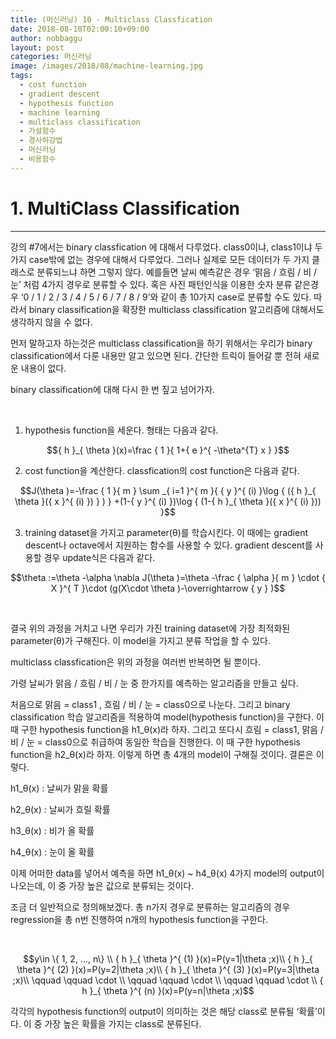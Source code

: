```yaml
---
title: (머신러닝) 10 - Multiclass Classfication
date: 2018-08-10T02:00:10+09:00
author: nobbaggu
layout: post
categories: 머신러닝
image: /images/2018/08/machine-learning.jpg
tags:
  - cost function
  - gradient descent
  - hypothesis function
  - machine learning
  - multiclass classification
  - 가설함수
  - 경사하강법
  - 머신러닝
  - 비용함수
---
```

# 1. MultiClass Classification

* * *

강의 #7에서는 binary classfication 에 대해서 다루었다. class0이냐, class1이냐 두 가지 case밖에 없는 경우에 대해서 다루었다. 그러나 실제로 모든 데이터가 두 가지 클래스로 분류되느냐 하면 그렇지 않다. 예를들면 날씨 예측같은 경우 &#8216;맑음 / 흐림 / 비 / 눈&#8217; 처럼 4가지 경우로 분류할 수 있다. 혹은 사진 패턴인식을 이용한 숫자 분류 같은경우 &#8216;0 / 1 / 2 / 3 / 4 / 5 / 6 / 7 / 8 / 9&#8217;와 같이 총 10가지 case로 분류할 수도 있다. 따라서 binary classification을 확장한 multiclass classification 알고리즘에 대해서도 생각하지 않을 수 없다.

먼저 말하고자 하는것은 multiclass classification을 하기 위해서는 우리가 binary classification에서 다룬 내용만 알고 있으면 된다. 간단한 트릭이 들어갈 뿐 전혀 새로운 내용이 없다.

binary classification에 대해 다시 한 번 짚고 넘어가자.

&nbsp;

  1. hypothesis function을 세운다. 형태는 다음과 같다.

$${ h }_{ \theta }(x)=\frac { 1 }{ 1+{ e }^{ -\theta^{T} x } }$$ 

2. cost function을 계산한다. classfication의 cost function은 다음과 같다.

$$J(\theta )=-\frac { 1 }{ m } \sum _{ i=1 }^{ m }{ { y }^{ (i) }\log { ({ h }_{ \theta }({ x }^{ (i) }) } ) } +(1-{ y }^{ (i) })\log { (1-{ h }_{ \theta }({ x }^{ (i) })) }$$ 

3. training dataset을 가지고 parameter(θ)를 학습시킨다. 이 때에는 gradient descent나 octave에서 지원하는 함수를 사용할 수 있다. gradient descent를 사용할 경우 update식은 다음과 같다.

$$\theta :=\theta -\alpha \nabla J(\theta )=\theta -\frac { \alpha }{ m } \cdot { X }^{ T }\cdot (g(X\cdot \theta )-\overrightarrow { y } )$$ 

&nbsp;

결국 위의 과정을 거치고 나면 우리가 가진 training dataset에 가장 최적화된 parameter(θ)가 구해진다. 이 model을 가지고 분류 작업을 할 수 있다.

multiclass classfication은 위의 과정을 여러번 반복하면 될 뿐이다.

가령 날씨가 맑음 / 흐림 / 비 / 눈 중 한가지를 예측하는 알고리즘을 만들고 싶다.

처음으로 맑음 = class1 , 흐림 / 비 / 눈 = class0으로 나눈다. 그리고 binary classification 학습 알고리즘을 적용하여 model(hypothesis function)을 구한다. 이 때 구한 hypothesis function을 h1\_θ(x)라 하자. 그리고 또다시 흐림 = class1, 맑음 / 비 / 눈 = class0으로 취급하여 동일한 학습을 진행한다. 이 때 구한 hypothesis function을 h2\_θ(x)라 하자. 이렇게 하면 총 4개의 model이 구해질 것이다. 결론은 이렇다.

h1_θ(x) : 날씨가 맑을 확률

h2_θ(x) : 날씨가 흐릴 확률

h3_θ(x) : 비가 올 확률

h4_θ(x) : 눈이 올 확률

이제 어떠한 data를 넣어서 예측을 하면 h1\_θ(x) ~ h4\_θ(x) 4가지 model의 output이 나오는데, 이 중 가장 높은 값으로 분류되는 것이다.

조금 더 일반적으로 정의해보겠다. 총 n가지 경우로 분류하는 알고리즘의 경우 regression을 총 n번 진행하여 n개의 hypothesis function을 구한다.

&nbsp;

$$y\in \{ 1, 2, ..., n\} \\ { h }_{ \theta }^{ (1) }(x)=P(y=1|\theta ;x)\\ { h }_{ \theta }^{ (2) }(x)=P(y=2|\theta ;x)\\ { h }_{ \theta }^{ (3) }(x)=P(y=3|\theta ;x)\\ \qquad \qquad \cdot \\ \qquad \qquad \cdot \\ \qquad \qquad \cdot \\ { h }_{ \theta }^{ (n) }(x)=P(y=n|\theta ;x)$$ 

각각의 hypothesis function의 output이 의미하는 것은 해당 class로 분류될 &#8216;확률&#8217;이다. 이 중 가장 높은 확률을 가지는 class로 분류된다.